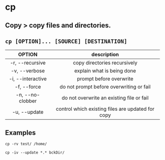 # cp

**Copy** > copy files and directories.
---

` cp [OPTION]... [SOURCE] [DESTINATION] `
---

| **OPTION** | description |
|:---:|:---:|
| -r, --recursive | copy directories recursively |
| -v, --verbose | explain what is being done |
| -i, --interactive | prompt before overwrite |
| -f, --force | do not prompt before overwriting or fail |
| -n, --no-clobber | do not overwrite an existing file or fail |
| -u, --update | control which existing files are updated for copy | 

## Examples
` cp -rv test/ /home/ `

` cp -iv --update *.* bckDir/ `
